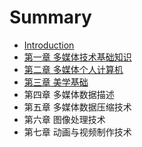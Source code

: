 # Summary

* [Introduction](README.md)
* [第一章 多媒体技术基础知识](chapter1.md)
* [第二章 多媒体个人计算机](chapter2.md)
* [第三章 美学基础](chapter3.md)
* 第四章 多媒体数据描述
* 第五章 多媒体数据压缩技术
* 第六章 图像处理技术
* 第七章 动画与视频制作技术

